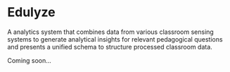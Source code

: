 # Edulyze
A analytics system that combines data from various classroom sensing systems to generate analytical insights for relevant pedagogical questions and presents a unified schema to structure processed classroom data.

Coming soon...